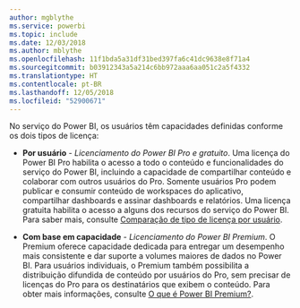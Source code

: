 ```yaml
---
author: mgblythe
ms.service: powerbi
ms.topic: include
ms.date: 12/03/2018
ms.author: mblythe
ms.openlocfilehash: 11f1bda5a31df31bed397fa6c41dc9638e8f71a4
ms.sourcegitcommit: b03912343a5a214c6bb972aaa6aa051c2a5f4332
ms.translationtype: HT
ms.contentlocale: pt-BR
ms.lasthandoff: 12/05/2018
ms.locfileid: "52900671"
---
```

No serviço do Power BI, os usuários têm capacidades definidas conforme os dois tipos de licença:

* **Por usuário** - *Licenciamento do Power BI Pro e gratuito*. Uma licença do Power BI Pro habilita o acesso a todo o conteúdo e funcionalidades do serviço do Power BI, incluindo a capacidade de compartilhar conteúdo e colaborar com outros usuários do Pro. Somente usuários Pro podem publicar e consumir conteúdo de workspaces do aplicativo, compartilhar dashboards e assinar dashboards e relatórios. Uma licença gratuita habilita o acesso a alguns dos recursos do serviço do Power BI. Para saber mais, consulte [Comparação de tipo de licença por usuário](../service-features-license-type.md#per-user-license-type-comparison).

* **Com base em capacidade** - *Licenciamento do Power BI Premium*. O Premium oferece capacidade dedicada para entregar um desempenho mais consistente e dar suporte a volumes maiores de dados no Power BI. Para usuários individuais, o Premium também possibilita a distribuição difundida de conteúdo por usuários do Pro, sem precisar de licenças do Pro para os destinatários que exibem o conteúdo. Para obter mais informações, consulte [O que é Power BI Premium?](../service-premium.md).